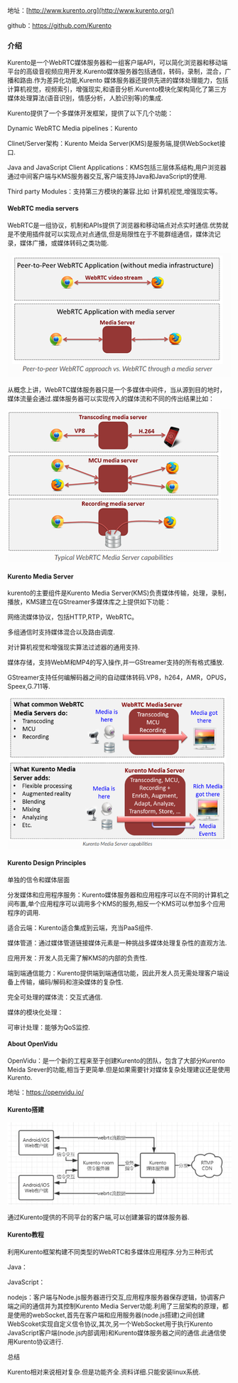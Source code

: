 地址：[http://www.kurento.org](http://www.kurento.org/)

github：<https://github.com/Kurento>



### 介绍

Kurento是一个WebRTC媒体服务器和一组客户端API，可以简化浏览器和移动端平台的高级音视频应用开发.Kurento媒体服务器包括通信，转码，录制，混合，广播和路由.作为差异化功能,Kurento 媒体服务器还提供先进的媒体处理能力，包括计算机视觉，视频索引，增强现实,和语音分析.Kurento模块化架构简化了第三方媒体处理算法(语音识别，情感分析，人脸识别等)的集成.

Kurento提供了一个多媒体开发框架，提供了以下几个功能：

Dynamic WebRTC Media pipelines：Kurento

Clinet/Server架构：Kurento Meida Server(KMS)是服务端,提供WebSocket接口.

Java and JavaScript Client Applications：KMS包括三层体系结构,用户浏览器通过中间客户端与KMS服务器交互,客户端支持Java和JavaScript的使用.

Third party Modules：支持第三方模块的兼容.比如 计算机视觉,增强现实等。

#### WebRTC media servers



WebRTC是一组协议，机制和APIs提供了浏览器和移动端点对点实时通信.优势就是不使用插件就可以实现点对点通信,但是局限性在于不能群组通信，媒体流记录，媒体广播，或媒体转码之类功能.

![1561616698335](./image/1561616698335.png)

从概念上讲，WebRTC媒体服务器只是一个多媒体中间件，当从源到目的地时，媒体流量会通过.媒体服务器可以实现传入的媒体流和不同的传出结果比如：

![1561617016447](./image/1561617016447.png)

#### Kurento Media Server

kurento的主要组件是Kurento Media Server(KMS)负责媒体传输，处理，录制，播放，KMS建立在GStreamer多媒体库之上提供如下功能：

网络流媒体协议，包括HTTP,RTP，WebRTC。

多组通信时支持媒体混合以及路由调度.

对计算机视觉和增强现实算法过滤器的通用支持.

媒体存储，支持WebM和MP4的写入操作,并一GStreamer支持的所有格式播放.

GStreamer支持任何编解码器之间的自动媒体转码.VP8，h264，AMR，OPUS，Speex,G.711等.

![1561617747615](./image/1561617747615.png)

#### Kurento Design Principles

单独的信令和媒体层面

分发媒体和应用程序服务：Kurento媒体服务器和应用程序可以在不同的计算机之间布置,单个应用程序可以调用多个KMS的服务,相反一个KMS可以参加多个应用程序的调用.

适合云端：Kurento适合集成到云端，充当PaaS组件.

媒体管道：通过媒体管道链接媒体元素是一种挑战多媒体处理复杂性的直观方法.

应用开发：开发人员无需了解KMS的内部的负责性.

端到端通信能力：Kurento提供端到端通信功能，因此开发人员无需处理客户端设备上传输，编码/解码和渲染媒体的复杂性.

完全可处理的媒体流：交互式通信.

媒体的模块化处理：

可审计处理：能够为QoS监控.

#### About OpenVidu

OpenVidu：是一个新的工程来至于创建Kurento的团队，包含了大部分Kurento Meida Srever的功能,相当于更简单.但是如果需要针对媒体复杂处理建议还是使用Kurento.

地址：<https://openvidu.io/>



#### Kurento搭建

![1561623568911](./image/1561623568911.png)

通过Kurento提供的不同平台的客户端,可以创建兼容的媒体服务器.



#### Kurento教程

利用Kurento框架构建不同类型的WebRTC和多媒体应用程序.分为三种形式

Java：

JavaScript：

nodejs：客户端与Node.js服务器进行交互,应用程序服务器保存逻辑，协调客户端之间的通信并为其控制Kurento Media Server功能.利用了三层架构的原理，都是使用的webSocket,首先在客户端和应用服务器(node.js搭建)之间创建WebScoket实现自定义信令协议,其次,另一个WebSocket用于执行Kurento JavaScript客户端(node.js内部调用)和Kurento媒体服务器之间的通信.此通信使用Kurento协议进行.



总结

Kurento相对来说相对复杂.但是功能齐全.资料详细.只能安装linux系统.

